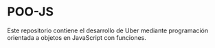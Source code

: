 # POO-JS
Este repositorio contiene el desarrollo de Uber mediante programación orientada a objetos en JavaScript con funciones.
